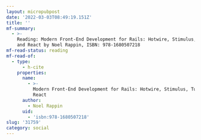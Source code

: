 ```yaml
---
layout: micropubpost
date: '2022-03-03T08:49:19.151Z'
title: ''
mf-summary:
  - >-
    Reading: Modern Front-End Development for Rails: Hotwire, Stimulus, Turbo,
    and React by Noel Rappin, ISBN: 978-1680507218
mf-read-status: reading
mf-read-of:
  - type:
      - h-cite
    properties:
      name:
        - >-
          Modern Front-End Development for Rails: Hotwire, Stimulus, Turbo, and
          React
      author:
        - Noel Rappin
      uid:
        - 'isbn:978-1680507218'
slug: '31759'
category: social
---
```

